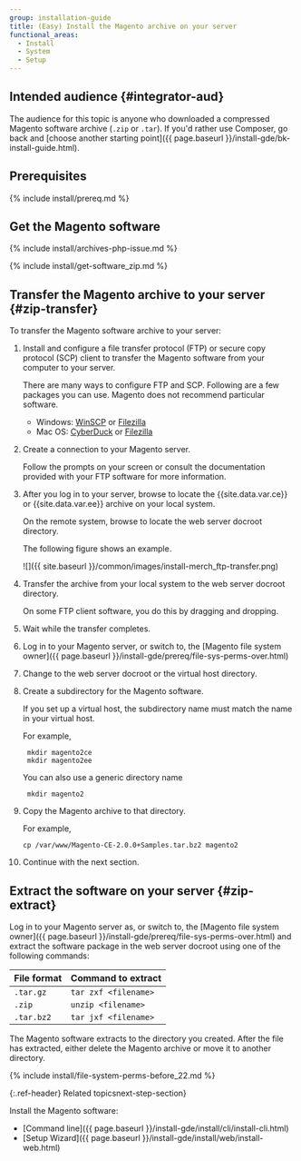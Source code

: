 ```yaml
---
group: installation-guide
title: (Easy) Install the Magento archive on your server
functional_areas:
  - Install
  - System
  - Setup
---
```


## Intended audience {#integrator-aud}

The audience for this topic is anyone who downloaded a compressed Magento software archive (`.zip` or `.tar`). If you'd rather use Composer, go back and [choose another starting point]({{ page.baseurl }}/install-gde/bk-install-guide.html).

## Prerequisites

{% include install/prereq.md %}

## Get the Magento software

{% include install/archives-php-issue.md %}

{% include install/get-software_zip.md %}

## Transfer the Magento archive to your server {#zip-transfer}

To transfer the Magento software archive to your server:

1. Install and configure a file transfer protocol (FTP) or secure copy protocol (SCP) client to transfer the Magento software from your computer to your server.

    There are many ways to configure FTP and SCP. Following are a few packages you can use. Magento does not recommend particular software.

    * Windows: [WinSCP](https://winscp.net/eng/download.php) or [Filezilla](https://filezilla-project.org/download.php)
    * Mac OS: [CyberDuck](https://cyberduck.io/?l=en) or [Filezilla](https://filezilla-project.org/download.php)

1. Create a connection to your Magento server.

    Follow the prompts on your screen or consult the documentation provided with your FTP software for more information.

1. After you log in to your server, browse to locate the {{site.data.var.ce}} or {{site.data.var.ee}} archive on your local system.

    On the remote system, browse to locate the web server docroot directory.

    The following figure shows an example.

    ![]({{ site.baseurl }}/common/images/install-merch_ftp-transfer.png)

1. Transfer the archive from your local system to the web server docroot directory.

    On some FTP client software, you do this by dragging and dropping.

1. Wait while the transfer completes.
1. Log in to your Magento server, or switch to, the [Magento file system owner]({{ page.baseurl }}/install-gde/prereq/file-sys-perms-over.html)
1. Change to the web server docroot or the virtual host directory.
1. Create a subdirectory for the Magento software.

    If you set up a virtual host, the subdirectory name must match the name in your virtual host.

    For example,

        mkdir magento2ce
        mkdir magento2ee

    You can also use a generic directory name

        mkdir magento2

1. Copy the Magento archive to that directory.

    For example,

       cp /var/www/Magento-CE-2.0.0+Samples.tar.bz2 magento2

1. Continue with the next section.

## Extract the software on your server {#zip-extract}

Log in to your Magento server as, or switch to, the [Magento file system owner]({{ page.baseurl }}/install-gde/prereq/file-sys-perms-over.html) and extract the software package in the web server docroot using one of the following commands:

| File format | Command to extract   |
| ----------- | -------------------- |
| `.tar.gz`   | `tar zxf <filename>` |
| `.zip`      | `unzip <filename>`  |
| `.tar.bz2`  | `tar jxf <filename>` |

The Magento software extracts to the directory you created. After the file has extracted, either delete the Magento archive or move it to another directory.

{% include install/file-system-perms-before_22.md %}

{:.ref-header}
Related topicsnext-step-section}

Install the Magento software:

* [Command line]({{ page.baseurl }}/install-gde/install/cli/install-cli.html)
* [Setup Wizard]({{ page.baseurl }}/install-gde/install/web/install-web.html)
